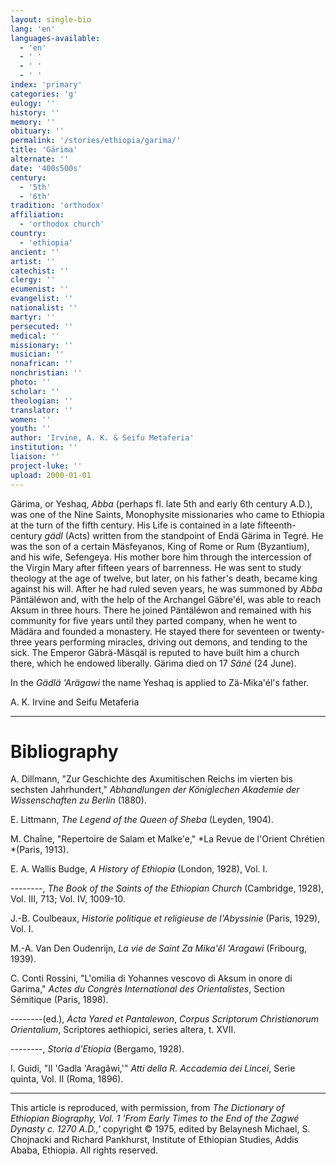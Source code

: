 ```yaml
---
layout: single-bio
lang: 'en'
languages-available:
  - 'en'
  - ' '
  - ' '
  - ' '
index: 'primary'
categories: 'g'
eulogy: ''
history: ''
memory: ''
obituary: ''
permalink: '/stories/ethiopia/garima/'
title: 'Gärima'
alternate: ''
date: '400s500s'
century:
  - '5th'
  - '6th'
tradition: 'orthodox'
affiliation:
  - 'orthodox church'
country:
  - 'ethiopia'
ancient: ''
artist: ''
catechist: ''
clergy: ''
ecumenist: ''
evangelist: ''
nationalist: ''
martyr: ''
persecuted: ''
medical: ''
missionary: ''
musician: ''
nonafrican: ''
nonchristian: ''
photo: ''
scholar: ''
theologian: ''
translator: ''
women: ''
youth: ''
author: 'Irvine, A. K. & Seifu Metaferia'
institution: ''
liaison: ''
project-luke: ''
upload: 2000-01-01
---
```



G&auml;rima, or Yeshaq, *Abba* (perhaps fl. late 5th and early 6th century A.D.), was one of the Nine Saints, Monophysite missionaries who came to Ethiopia at the turn of the fifth century. His Life is contained in a late fifteenth-century *gädl* (Acts) written from the standpoint of Endä Gärima in Tegré. He was the son of a certain Mäsfeyanos, King of Rome or Rum (Byzantium), and his wife, Sefengeya. His mother bore him through the intercession of the Virgin Mary after fifteen years of barrenness. He was sent to study theology at the age of twelve, but later, on his father's death, became king against his will. After he had ruled seven years, he was summoned by *Abba* Päntäléwon and, with the help of the Archangel Gäbre'él, was able to reach Aksum in three hours. There he joined Päntäléwon and remained with his community for five years until they parted company, when he went to Mädära and founded a monastery. He stayed there for seventeen or twenty-three years performing miracles, driving out demons, and tending to the sick. The Emperor Gäbrä-Mäsqäl is reputed to have built him a church there, which he endowed liberally. Gärima died on 17 *Säné* (24 June).

In the *Gädlä 'Arägawi*  the name Yeshaq is applied to Zä-Mika'él's father.

A. K. Irvine and Seifu Metaferia

---

# Bibliography

A. Dillmann, "Zur Geschichte des Axumitischen Reichs im vierten bis sechsten Jahrhundert," *Abhandlungen der Königlechen Akademie der Wissenschaften zu Berlin* (1880).

E. Littmann, *The Legend of the Queen of Sheba* (Leyden, 1904).

M. Chaîne, "Repertoire de Salam et Malke'e," *La Revue de l'Orient Chrétien *(Paris, 1913).

E. A. Wallis Budge, *A History of Ethiopia* (London, 1928), Vol. I.

--------, *The Book of the Saints of the Ethiopian Church* (Cambridge, 1928), Vol. III, 713; Vol. IV, 1009-10.

J.-B. Coulbeaux, *Historie politique et religieuse de l'Abyssinie* (Paris, 1929), Vol. I.

M.-A. Van Den Oudenrijn, *La vie de Saint Za Mika'êl 'Aragawi* (Fribourg, 1939).

C. Conti Rossini, "L'omilia di Yohannes vescovo di Aksum in onore di Garima," *Actes du Congrès International des Orientalistes*, Section Sémitique (Paris, 1898).

--------(ed.), *Acta Yared et Pantalewon*, *Corpus Scriptorum Christianorum Orientalium*, Scriptores aethiopici, series altera, t. XVII.

--------, *Storia d'Etiopia* (Bergamo, 1928).

I. Guidi, "Il 'Gadla 'Aragâwi,'" *Atti della R. Accademia dei Lincei*, Serie quinta, Vol. II (Roma, 1896).

---

This article is reproduced, with permission, from *The Dictionary of Ethiopian Biography, Vol. 1 'From Early Times to the End of the Zagwé Dynasty c. 1270 A.D.,'* copyright &copy; 1975, edited by Belaynesh Michael, S. Chojnacki and Richard Pankhurst, Institute of Ethiopian Studies, Addis Ababa, Ethiopia.  All rights reserved.